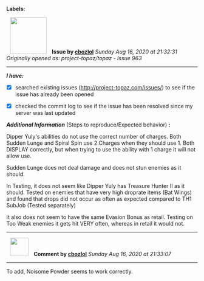 **Labels:**



<a href="https://github.com/cbozlol"><img src="https://avatars1.githubusercontent.com/u/68819525?v=4" width="96" height="96" hspace="10"></img></a> **Issue by [cbozlol](https://github.com/cbozlol)**
_Sunday Aug 16, 2020 at 21:32:31_
_Originally opened as: project-topaz/topaz - Issue 963_

----

<!-- place 'x' mark between square [] brackets to checkmark box -->
**_I have:_**

- [x] searched existing issues (http://project-topaz.com/issues/) to see if the issue has already been opened
- [x] checked the commit log to see if the issue has been resolved since my server was last updated

**_Additional Information_** (Steps to reproduce/Expected behavior) **:** 

Dipper Yuly's abilities do not use the correct number of charges.  Both Sudden Lunge and Spiral Spin use 2 Charges when they should use 1.  Both DISPLAY correctly, but when trying to use the ability with 1 charge it will not allow use.

Sudden Lunge does not deal damage and does not stun enemies as it should.

In Testing, it does not seem like Dipper Yuly has Treasure Hunter II as it should.  Tested on enemies that have very high droprate items (Bat Wings) and found that drops did not occur as often as expected compared to TH1 SubJob (Tested separately)

It also does not seem to have the same Evasion Bonus as retail.  Testing on Too Weak enemies it gets hit VERY often, whereas in retail it would not.


----
<a href="https://github.com/cbozlol"><img src="https://avatars1.githubusercontent.com/u/68819525?v=4" width="48" height="48" hspace="10"></img></a> **Comment by [cbozlol](https://github.com/cbozlol)**
_Sunday Aug 16, 2020 at 21:33:07_

----

To add, Noisome Powder seems to work correctly.

